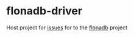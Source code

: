 # flonadb-driver
Host project for [issues](https://github.com/flonadb/flonadb-driver/issues) for to the [flonadb](http://flonadb.com) project

